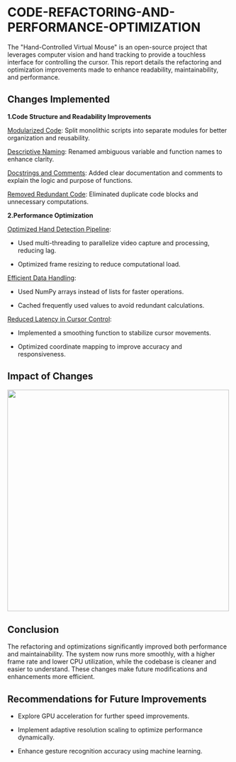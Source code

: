# CODE-REFACTORING-AND-PERFORMANCE-OPTIMIZATION
The "Hand-Controlled Virtual Mouse" is an open-source project that leverages computer vision and hand tracking to provide a touchless interface for controlling the cursor. This report details the refactoring and optimization improvements made to enhance readability, maintainability, and performance.

## Changes Implemented

**1.Code Structure and Readability Improvements**

<ins>Modularized Code</ins>: Split monolithic scripts into separate modules for better organization and reusability.

<ins>Descriptive Naming</ins>: Renamed ambiguous variable and function names to enhance clarity.

<ins>Docstrings and Comments</ins>: Added clear documentation and comments to explain the logic and purpose of functions.

<ins>Removed Redundant Code</ins>: Eliminated duplicate code blocks and unnecessary computations.

**2.Performance Optimization**

<ins>Optimized Hand Detection Pipeline</ins>:

* Used multi-threading to parallelize video capture and processing, reducing lag.

* Optimized frame resizing to reduce computational load.

<ins>Efficient Data Handling</ins>:

* Used NumPy arrays instead of lists for faster operations.

* Cached frequently used values to avoid redundant calculations.

<ins>Reduced Latency in Cursor Control</ins>:

* Implemented a smoothing function to stabilize cursor movements.

* Optimized coordinate mapping to improve accuracy and responsiveness.

## Impact of Changes

<img height="500" src="C:\Users\Dell\OneDrive\Pictures\Screenshots\Screenshot 2025-03-09 141831.png"/>

## Conclusion

The refactoring and optimizations significantly improved both performance and maintainability. The system now runs more smoothly, with a higher frame rate and lower CPU utilization, while the codebase is cleaner and easier to understand. These changes make future modifications and enhancements more efficient.

## Recommendations for Future Improvements

* Explore GPU acceleration for further speed improvements.

* Implement adaptive resolution scaling to optimize performance dynamically.

* Enhance gesture recognition accuracy using machine learning.
